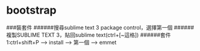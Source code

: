 # bootstrap
###裝套件
######搜尋sublime text 3 package control，選擇第一個
######複製SUBLIME TEXT 3，貼回sublime text(ctrl+[~這格])
######套件1:ctrl+shift+P --> install --> 第一個 --> emmet
